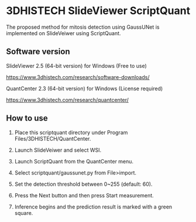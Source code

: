 # 3DHISTECH SlideViewer ScriptQuant

The proposed method for mitosis detection using GaussUNet is implemented on SlideVeiwer using ScriptQuant.

## Software version

SlideViewer 2.5 (64-bit version) for Windows (Free to use)

https://www.3dhistech.com/research/software-downloads/

QuantCenter 2.3 (64-bit version) for Windows (License required)

https://www.3dhistech.com/research/quantcenter/


## How to use

1. Place this scriptquant directory under Program Files/3DHISTECH/QuantCenter.

2. Launch SlideVeiwer and select WSI.

3. Launch ScriptQuant from the QuantCenter menu.

4. Select scriptquant/gaussunet.py from File>import.

5. Set the detection threshold between 0~255 (default: 60).

6. Press the Next button and then press Start measurement.

7. Inference begins and the prediction result is marked with a green square.
